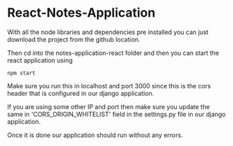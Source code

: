 # React-Notes-Application
With all the node libraries and dependencies pre installed you can just download the project from the github location.

Then cd into the notes-application-react folder and then you can start the react application using 
	
	npm start

Make sure you run this in localhost and port 3000 since this is the cors header that is configured in our django application.

If you are using some other IP and port then make sure you update the same in 'CORS_ORIGIN_WHITELIST' field in the settings.py file in our django application.

Once it is done our application should run without any errors.